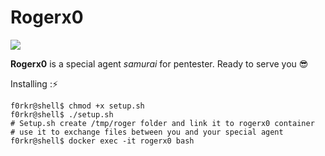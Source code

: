 # Rogerx0
<img align=center src='https://cdn.gamer-network.net/2019/usgamer/Katana-Zero-Header-02.jpg/EG11/thumbnail/1920x1080/format/jpg/quality/65/hirun-cryers-top-10-games-of-2019.jpg'>

**Rogerx0** is a special agent *samurai* for pentester. Ready to serve you 😎

Installing :⚡️
```shell
f0rkr@shell$ chmod +x setup.sh
f0rkr@shell$ ./setup.sh
# Setup.sh create /tmp/roger folder and link it to rogerx0 container
# use it to exchange files between you and your special agent
f0rkr@shell$ docker exec -it rogerx0 bash
```
